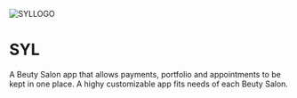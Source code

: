 ![SYLLOGO](https://user-images.githubusercontent.com/80233893/147422418-97904be3-ddf3-460e-821a-23b02fd665ed.png)
# SYL 
A Beuty Salon app that allows payments, portfolio and appointments to be kept in one place. A highy customizable app fits needs of each Beuty Salon.
